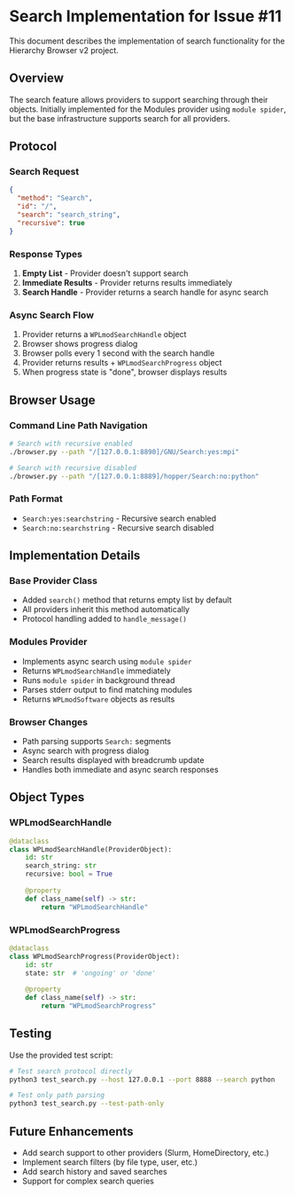 # Search Implementation for Issue #11

This document describes the implementation of search functionality for the Hierarchy Browser v2 project.

## Overview

The search feature allows providers to support searching through their objects. Initially implemented for the Modules provider using `module spider`, but the base infrastructure supports search for all providers.

## Protocol

### Search Request

```json
{
  "method": "Search",
  "id": "/",
  "search": "search_string",
  "recursive": true
}
```

### Response Types

1. **Empty List** - Provider doesn't support search
2. **Immediate Results** - Provider returns results immediately
3. **Search Handle** - Provider returns a search handle for async search

### Async Search Flow

1. Provider returns a `WPLmodSearchHandle` object
2. Browser shows progress dialog
3. Browser polls every 1 second with the search handle
4. Provider returns results + `WPLmodSearchProgress` object
5. When progress state is "done", browser displays results

## Browser Usage

### Command Line Path Navigation

```bash
# Search with recursive enabled
./browser.py --path "/[127.0.0.1:8890]/GNU/Search:yes:mpi"

# Search with recursive disabled  
./browser.py --path "/[127.0.0.1:8889]/hopper/Search:no:python"
```

### Path Format

- `Search:yes:searchstring` - Recursive search enabled
- `Search:no:searchstring` - Recursive search disabled

## Implementation Details

### Base Provider Class

- Added `search()` method that returns empty list by default
- All providers inherit this method automatically
- Protocol handling added to `handle_message()`

### Modules Provider

- Implements async search using `module spider`
- Returns `WPLmodSearchHandle` immediately
- Runs `module spider` in background thread
- Parses stderr output to find matching modules
- Returns `WPLmodSoftware` objects as results

### Browser Changes

- Path parsing supports `Search:` segments
- Async search with progress dialog
- Search results displayed with breadcrumb update
- Handles both immediate and async search responses

## Object Types

### WPLmodSearchHandle

```python
@dataclass
class WPLmodSearchHandle(ProviderObject):
    id: str
    search_string: str
    recursive: bool = True
    
    @property
    def class_name(self) -> str:
        return "WPLmodSearchHandle"
```

### WPLmodSearchProgress

```python
@dataclass
class WPLmodSearchProgress(ProviderObject):
    id: str
    state: str  # 'ongoing' or 'done'
    
    @property
    def class_name(self) -> str:
        return "WPLmodSearchProgress"
```

## Testing

Use the provided test script:

```bash
# Test search protocol directly
python3 test_search.py --host 127.0.0.1 --port 8888 --search python

# Test only path parsing
python3 test_search.py --test-path-only
```

## Future Enhancements

- Add search support to other providers (Slurm, HomeDirectory, etc.)
- Implement search filters (by file type, user, etc.)
- Add search history and saved searches
- Support for complex search queries
